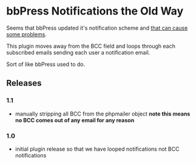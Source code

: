 # bbPress Notifications the Old Way

Seems that bbPress updated it's notification scheme and [that can cause some problems](https://bbpress.org/forums/topic/cc-instead-of-bcc-in-notification-emails/).

This plugin moves away from the BCC field and loops through each subscribed emails sending each user a notification email.

Sort of like bbPress used to do.

## Releases

### 1.1

- manually stripping all BCC from the phpmailer object **note this means no BCC comes out of any email for any reason**

### 1.0

- initial plugin release so that we have looped notifications not BCC notifications
